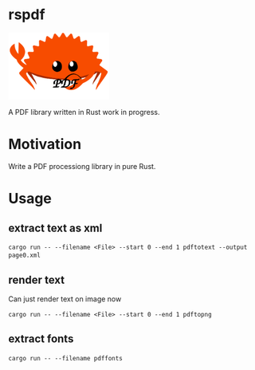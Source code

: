 # rspdf

<img src="./doc/images/rspdf.png" alt="rspdf" style="width:40%;" />

A PDF library written in Rust work in progress.

# Motivation
Write a PDF processiong library in pure Rust.

# Usage

## extract text as xml

```
cargo run -- --filename <File> --start 0 --end 1 pdftotext --output page0.xml 
```

## render text
Can just render text on image now

```
cargo run -- --filename <File> --start 0 --end 1 pdftopng 
```

## extract  fonts
```
cargo run -- --filename pdffonts
```




